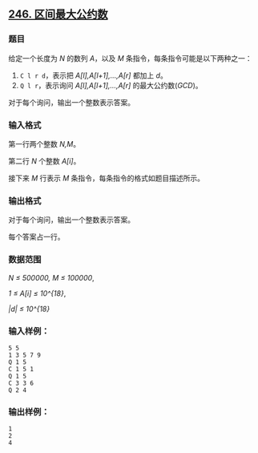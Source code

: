 ## [246. 区间最大公约数](https://www.acwing.com/problem/content/247/)

### 题目

给定一个长度为 *N* 的数列 *A*，以及 *M* 条指令，每条指令可能是以下两种之一：

1. `C l r d`，表示把 *A[l],A[l+1],…,A[r]* 都加上 *d*。
2. `Q l r`，表示询问 *A[l],A[l+1],…,A[r]* 的最大公约数(*GCD*)。

对于每个询问，输出一个整数表示答案。

### 输入格式

第一行两个整数 *N,M*。

第二行 *N* 个整数 *A[i]*。

接下来 *M* 行表示 *M* 条指令，每条指令的格式如题目描述所示。

### 输出格式

对于每个询问，输出一个整数表示答案。

每个答案占一行。

### 数据范围

*N ≤ 500000, M ≤ 100000*,

*1 ≤ A[i] ≤ 10^{18}*,

*|d| ≤ 10^{18}*

### 输入样例：

```
5 5
1 3 5 7 9
Q 1 5
C 1 5 1
Q 1 5
C 3 3 6
Q 2 4
```

### 输出样例：

```
1
2
4
```
